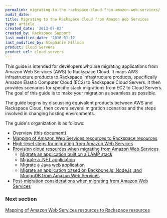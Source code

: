 ```yaml
---
permalink: migrating-to-the-rackspace-cloud-from-amazon-web-services/
audit_date:
title: Migrating to the Rackspace Cloud from Amazon Web Services
type: article
created_date: '2013-07-02'
created_by: Rackspace Support
last_modified_date: '2016-01-12'
last_modified_by: Stephanie Fillmon
product: Cloud Servers
product_url: cloud-servers
---
```


This guide is intended for developers who are migrating applications
from Amazon Web Services (AWS) to Rackspace Cloud. It maps AWS
infrastructure products to Rackspace infrastructure products,
specifically Amazon Elastic Computer Cloud (EC2) to Rackspace Cloud
Servers. It then provides scenarios for specific stack migrations from
EC2 to Cloud Servers. The goal of this guide is to make your migration
as seamless as possible.

The guide begins by discussing equivalent products between AWS and
Rackspace Cloud, then covers several migration scenarios and the steps
involved in changing hosting environments.

The guide's organization is as follows:

- Overview (this document)
- [Mapping of Amazon Web Services resources to Rackspace resources](/how-to/mapping-of-amazon-web-services-resources-to-rackspace-resources)
- [High-level steps for migrating from Amazon Web Services](/how-to/high-level-steps-for-migrating-from-amazon-web-services)
- [Provision cloud resources when migrating from Amazon Web Services](/how-to/provisioning-cloud-resources-when-migrating-from-amazon-web-services)
  - [Migrate an application built on a LAMP stack](/how-to/migrating-an-application-built-on-a-lamp-stack-from-amazon-web-services)
  - [Migrate a .NET application](/how-to/migrating-a-net-application-from-amazon-web-services)
  - [Migrate a Java web application](/how-to/migrating-a-java-web-application-from-amazon-web-services)
  - [Migrate an application based on Backbone.js, Node.js, and MongoDB from Amazon Web Services](/how-to/migrating-an-application-based-on-backbonejs-nodejs-and-mongodb-from-amazon-web-services)
- [Post-migration considerations when migrating from Amazon Web Services](/how-to/post-migration-considerations-when-migrating-from-amazon-web-services)

### Next section

[Mapping of Amazon Web Services resources to Rackspace resources](/how-to/mapping-of-amazon-web-services-resources-to-rackspace-resources)
